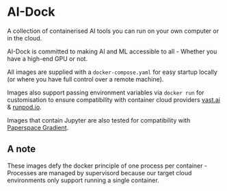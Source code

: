 # AI-Dock

A collection of containerised AI tools you can run on your own computer or in the cloud.

AI-Dock is committed to making AI and ML accessible to all - Whether you have a high-end GPU or not.

All images are supplied with a `docker-compose.yaml` for easy startup locally (or where you have full control over a remote machine).

Images also support passing environment variables via `docker run` for customisation to ensure compatibility with container cloud providers [vast.ai](https://link.ai-dock.org/vast.ai) & [runpod.io](https://link.ai-dock.org/runpod.io).
 
Images that contain Jupyter are also tested for compatibility with [Paperspace Gradient](https://link.ai-dock.org/console.paperspace.com).

## A note

These images defy the docker principle of one process per container - Processes are managed by supervisord because our target cloud environments only support running a single container.
